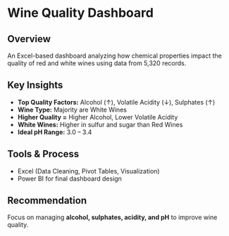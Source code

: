 #  Wine Quality Dashboard



##  Overview
An Excel-based dashboard analyzing how chemical properties impact the quality of red and white wines using data from 5,320 records.

##  Key Insights
- **Top Quality Factors:** Alcohol (↑), Volatile Acidity (↓), Sulphates (↑)
- **Wine Type:** Majority are White Wines  
- **Higher Quality =** Higher Alcohol, Lower Volatile Acidity  
- **White Wines:** Higher in sulfur and sugar than Red Wines  
- **Ideal pH Range:** 3.0 – 3.4

##  Tools & Process
- Excel (Data Cleaning, Pivot Tables, Visualization)
- Power BI for final dashboard design

##  Recommendation
Focus on managing **alcohol, sulphates, acidity, and pH** to improve wine quality.



